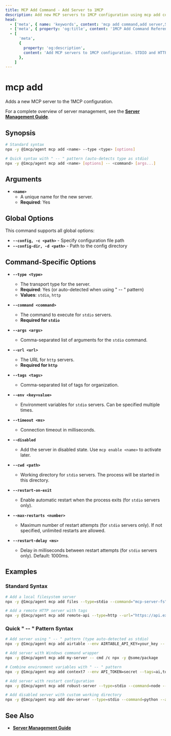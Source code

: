 ```yaml
---
title: MCP Add Command - Add Server to 1MCP
description: Add new MCP servers to 1MCP configuration using mcp add command. Learn about STDIO and HTTP transport, tags, and configuration options.
head:
  - ['meta', { name: 'keywords', content: 'mcp add command,add server,STDIO transport,HTTP transport,tags' }]
  - ['meta', { property: 'og:title', content: '1MCP Add Command Reference' }]
  - [
      'meta',
      {
        property: 'og:description',
        content: 'Add MCP servers to 1MCP configuration. STDIO and HTTP transport support.',
      },
    ]
---
```


# mcp add

Adds a new MCP server to the 1MCP configuration.

For a complete overview of server management, see the **[Server Management Guide](../../guide/essentials/server-management)**.

## Synopsis

```bash
# Standard syntax
npx -y @1mcp/agent mcp add <name> --type <type> [options]

# Quick syntax with " -- " pattern (auto-detects type as stdio)
npx -y @1mcp/agent mcp add <name> [options] -- <command> [args...]
```

## Arguments

- **`<name>`**
  - A unique name for the new server.
  - **Required**: Yes

## Global Options

This command supports all global options:

- **`--config, -c <path>`** - Specify configuration file path
- **`--config-dir, -d <path>`** - Path to the config directory

## Command-Specific Options

- **`--type <type>`**
  - The transport type for the server.
  - **Required**: Yes (or auto-detected when using " -- " pattern)
  - **Values**: `stdio`, `http`

- **`--command <command>`**
  - The command to execute for `stdio` servers.
  - **Required for `stdio`**

- **`--args <args>`**
  - Comma-separated list of arguments for the `stdio` command.

- **`--url <url>`**
  - The URL for `http` servers.
  - **Required for `http`**

- **`--tags <tags>`**
  - Comma-separated list of tags for organization.

- **`--env <key=value>`**
  - Environment variables for `stdio` servers. Can be specified multiple times.

- **`--timeout <ms>`**
  - Connection timeout in milliseconds.

- **`--disabled`**
  - Add the server in disabled state. Use `mcp enable <name>` to activate later.

- **`--cwd <path>`**
  - Working directory for `stdio` servers. The process will be started in this directory.

- **`--restart-on-exit`**
  - Enable automatic restart when the process exits (for `stdio` servers only).

- **`--max-restarts <number>`**
  - Maximum number of restart attempts (for `stdio` servers only). If not specified, unlimited restarts are allowed.

- **`--restart-delay <ms>`**
  - Delay in milliseconds between restart attempts (for `stdio` servers only). Default: 1000ms.

## Examples

### Standard Syntax

```bash
# Add a local filesystem server
npx -y @1mcp/agent mcp add files --type=stdio --command="mcp-server-fs" --args="--root,./"

# Add a remote HTTP server with tags
npx -y @1mcp/agent mcp add remote-api --type=http --url="https://api.example.com/mcp" --tags="api,prod"
```

### Quick " -- " Pattern Syntax

```bash
# Add server using " -- " pattern (type auto-detected as stdio)
npx -y @1mcp/agent mcp add airtable --env AIRTABLE_API_KEY=your_key -- npx -y airtable-mcp-server

# Add server with Windows command wrapper
npx -y @1mcp/agent mcp add my-server -- cmd /c npx -y @some/package

# Combine environment variables with " -- " pattern
npx -y @1mcp/agent mcp add context7 --env API_TOKEN=secret --tags=ai,tools -- npx -y @context7/server

# Add server with restart configuration
npx -y @1mcp/agent mcp add robust-server --type=stdio --command=node --args=unstable-server.js --restart-on-exit --max-restarts=5 --restart-delay=2000

# Add disabled server with custom working directory
npx -y @1mcp/agent mcp add dev-server --type=stdio --command=python --args=dev-server.py --cwd=/app/development --disabled
```

## See Also

- **[Server Management Guide](../../guide/essentials/server-management)**
